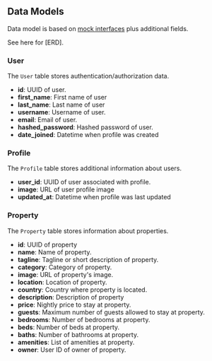 ## Data Models

Data model is based on [mock interfaces](https://github.com/winlinworks/fairbnb/blob/main/frontend/src/mock/types/types.ts) plus additional fields.

See here for [ERD].

### User
The `User` table stores authentication/authorization data.

- **id**: UUID of user.
- **first_name**: First name of user
- **last_name**: Last name of user
- **username**: Username of user.
- **email**: Email of user.
- **hashed_password**: Hashed password of user.
- **date_joined**: Datetime when profile was created


### Profile
The `Profile` table stores additional information about users.

- **user_id**: UUID of user associated with profile.
- **image**: URL of user profile image
- **updated_at**: Datetime when profile was last updated


### Property
The `Property` table stores information about properties.

- **id**: UUID of property
- **name**: Name of property.
- **tagline**: Tagline or short description of property.
- **category**: Category of property.
- **image**: URL of property's image.
- **location**: Location of property.
- **country**: Country where property is located.
- **description**: Description of property
- **price**: Nightly price to stay at property.
- **guests**: Maximum number of guests allowed to stay at property.
- **bedrooms**: Number of bedrooms at property.
- **beds**: Number of beds at property.
- **baths**: Number of bathrooms at property.
- **amenities**: List of amenities at property.
- **owner**: User ID of owner of property.
